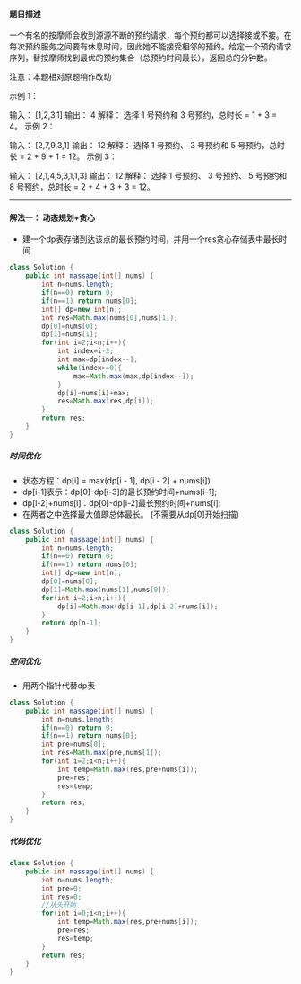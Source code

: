 #### 题目描述
一个有名的按摩师会收到源源不断的预约请求，每个预约都可以选择接或不接。在每次预约服务之间要有休息时间，因此她不能接受相邻的预约。给定一个预约请求序列，替按摩师找到最优的预约集合（总预约时间最长），返回总的分钟数。

注意：本题相对原题稍作改动

 

示例 1：

输入： [1,2,3,1]
输出： 4
解释： 选择 1 号预约和 3 号预约，总时长 = 1 + 3 = 4。
示例 2：

输入： [2,7,9,3,1]
输出： 12
解释： 选择 1 号预约、 3 号预约和 5 号预约，总时长 = 2 + 9 + 1 = 12。
示例 3：

输入： [2,1,4,5,3,1,1,3]
输出： 12
解释： 选择 1 号预约、 3 号预约、 5 号预约和 8 号预约，总时长 = 2 + 4 + 3 + 3 = 12。
***
#### 解法一： 动态规划+贪心
* 建一个dp表存储到达该点的最长预约时间，并用一个res贪心存储表中最长时间
```java
class Solution {
    public int massage(int[] nums) {
        int n=nums.length;
        if(n==0) return 0;
        if(n==1) return nums[0];
        int[] dp=new int[n];
        int res=Math.max(nums[0],nums[1]);
        dp[0]=nums[0];
        dp[1]=nums[1];
        for(int i=2;i<n;i++){
            int index=i-2;
            int max=dp[index--];
            while(index>=0){
                max=Math.max(max,dp[index--]);
            }
            dp[i]=nums[i]+max;
            res=Math.max(res,dp[i]);
        }
        return res;
    }
}
```


##### 时间优化

* 状态方程：dp[i] = max(dp[i - 1], dp[i - 2] + nums[i])
* dp[i-1]表示：dp[0]-dp[i-3]的最长预约时间+nums[i-1];
* dp[i-2]+nums[i]：dp[0]-dp[i-2]最长预约时间+nums[i];
* 在两者之中选择最大值即总体最长。  (不需要从dp[0]开始扫描)
```java
class Solution {
    public int massage(int[] nums) {
        int n=nums.length;
        if(n==0) return 0;
        if(n==1) return nums[0];
        int[] dp=new int[n];
        dp[0]=nums[0];
        dp[1]=Math.max(nums[1],nums[0]);
        for(int i=2;i<n;i++){
            dp[i]=Math.max(dp[i-1],dp[i-2]+nums[i]);
        }
        return dp[n-1];
    }
}
```

##### 空间优化
* 用两个指针代替dp表
```java
class Solution {
    public int massage(int[] nums) {
        int n=nums.length;
        if(n==0) return 0;
        if(n==1) return nums[0];
        int pre=nums[0];
        int res=Math.max(pre,nums[1]);
        for(int i=2;i<n;i++){
            int temp=Math.max(res,pre+nums[i]);
            pre=res;
            res=temp;
        }
        return res;
    }
}
```

##### 代码优化
```java
class Solution {
    public int massage(int[] nums) {
        int n=nums.length;
        int pre=0;
        int res=0;
        //从头开始
        for(int i=0;i<n;i++){
            int temp=Math.max(res,pre+nums[i]);
            pre=res;
            res=temp;
        }
        return res;
    }
}
```